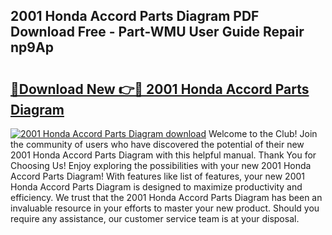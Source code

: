 ## 2001 Honda Accord Parts Diagram PDF Download Free - Part-WMU User Guide Repair np9Ap

# <h2><a href="http://dft87sv.blite.top/?on=2001+Honda+Accord+Parts+Diagram">🔗Download New 👉🔴 2001 Honda Accord Parts Diagram</a></h2>

[![2001 Honda Accord Parts Diagram download](https://i.imgur.com/lujVjoI.png)](http://dft87sv.blite.top/?on=2001+Honda+Accord+Parts+Diagram)
Welcome to the Club! Join the community of users who have discovered the potential of their new 2001 Honda Accord Parts Diagram with this helpful manual. Thank You for Choosing Us! Enjoy exploring the possibilities with your new 2001 Honda Accord Parts Diagram! With features like list of features, your new 2001 Honda Accord Parts Diagram is designed to maximize productivity and efficiency. We trust that the 2001 Honda Accord Parts Diagram has been an invaluable resource in your efforts to master your new product. Should you require any assistance, our customer service team is at your disposal.
